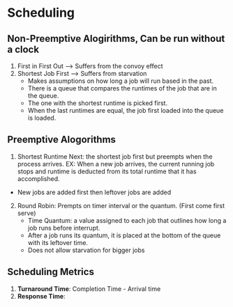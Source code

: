 # Scheduling

## Non-Preemptive Alogirithms, Can be run without a clock
1. First in First Out --> Suffers from the convoy effect
2. Shortest Job First --> Suffers from starvation
   - Makes assumptions on how long a job will run based in the past.
   - There is a queue that compares the runtimes of the job that are in the queue.
   - The one with the shortest runtime is picked first.
   - When the last runtimes are equal, the job first loaded into the queue is loaded.

## Preemptive Alogorithms
1. Shortest Runtime Next: the shortest job first but preempts when the process arrives.
EX: When a new job arrives, the current running job stops and runtime is deducted from its total runtime that it has accomplished.
  - New jobs are added first then leftover jobs are added

2. Round Robin: Prempts on timer interval or the quantum. (First come first serve)
   - Time Quantum: a value assigned to each job that outlines how long a job runs before interrupt.
   - After a job runs its quantum, it is placed at the bottom of the queue with its leftover time.
   - Does not allow starvation for bigger jobs

## Scheduling Metrics
1. **Turnaround Time**: Completion Time - Arrival time
2. **Response Time**: 
